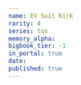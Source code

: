 ```yaml
---
name: EV Suit Kirk
rarity: 4
series: tos
memory_alpha:
bigbook_tier: -1
in_portal: true
date:
published: true
---
```



